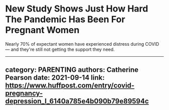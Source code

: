 # New Study Shows Just How Hard The Pandemic Has Been For Pregnant Women

Nearly 70% of expectant women have experienced distress during COVID — and they're still not getting the support they need.

---
category: PARENTING
authors: Catherine Pearson
date: 2021-09-14
link: https://www.huffpost.com/entry/covid-pregnancy-depression_l_6140a785e4b090b79e89594c
---
